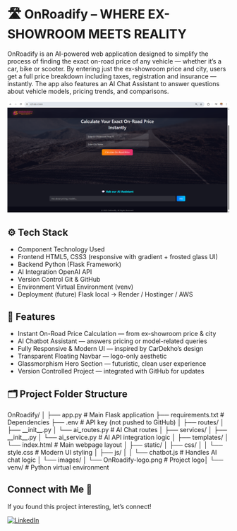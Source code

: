 # 🛣️ OnRoadify – WHERE EX-SHOWROOM MEETS REALITY

OnRoadify is an AI-powered web application designed to simplify the process of finding the exact on-road price of any vehicle — whether it’s a car, bike or scooter. By entering just the ex-showroom price and city, users get a full price breakdown including taxes, registration and insurance — instantly. The app also features an AI Chat Assistant to answer questions about vehicle models, pricing trends, and comparisons.

![Webpage Screenshot](static/images/WebpageScreenshotOnRoadify.png)

## ⚙️ Tech Stack

* Component	Technology Used
* Frontend	HTML5, CSS3 (responsive with gradient + frosted glass UI)
* Backend	Python (Flask Framework)
* AI Integration	OpenAI API
* Version Control	Git \& GitHub
* Environment	Virtual Environment (venv)
* Deployment (future)	Flask local → Render / Hostinger / AWS

## 🧩 Features

* Instant On-Road Price Calculation — from ex-showroom price \& city
* AI Chatbot Assistant — answers pricing or model-related queries
* Fully Responsive \& Modern UI — inspired by CarDekho’s design
* Transparent Floating Navbar — logo-only aesthetic
* Glassmorphism Hero Section — futuristic, clean user experience
* Version Controlled Project — integrated with GitHub for updates
  
## 🗂️ Project Folder Structure

OnRoadify/
│
├── app.py                          # Main Flask application
├── requirements.txt                # Dependencies
├── .env                            # API key (not pushed to GitHub)
│
├── routes/
│   ├── \_\_init\_\_.py
│   └── ai\_routes.py                # AI Chat routes
│
├── services/
│   ├── \_\_init\_\_.py
│   └── ai\_service.py               # AI API integration logic
│
├── templates/
│   └── index.html                  # Main webpage layout
│
├── static/
│   ├── css/
│   │   └── style.css               # Modern UI styling
│   ├── js/
│   │   └── chatbot.js              # Handles AI chat logic
│   └── images/
│       └── OnRoadify-logo.png      # Project logo│
└── venv/                           # Python virtual environment



## Connect with Me 🤝
If you found this project interesting, let’s connect!  

[![LinkedIn](https://img.shields.io/badge/LinkedIn-Follow%20Me-blue?logo=linkedin&style=for-the-badge)](https://www.linkedin.com/in/sunil-prajapati832)  
 

